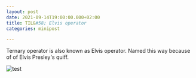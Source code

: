 ```yaml
---
layout: post
date: 2021-09-14T19:00:00.000+02:00
title: TIL&#58; Elvis operator
categories: minipost

---
```

Ternary operator is also known as Elvis operator. Named this way because of of Elvis Presley's quiff.

![test][ElvisOperator]

[ElvisOperator]: https://danibarca.com/images/ElvisOperator.png